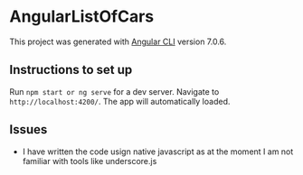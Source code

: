 # AngularListOfCars

This project was generated with [Angular CLI](https://github.com/angular/angular-cli) version 7.0.6.

## Instructions to set up

Run `npm start or ng serve` for a dev server. Navigate to `http://localhost:4200/`. The app will automatically loaded.

## Issues

- I have written the code usign native javascript as at the moment I am not familiar with tools like underscore.js



